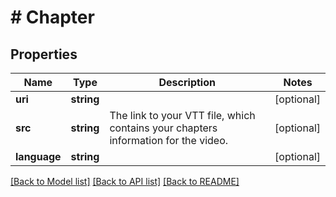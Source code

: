 # # Chapter

## Properties

Name | Type | Description | Notes
------------ | ------------- | ------------- | -------------
**uri** | **string** |  | [optional]
**src** | **string** | The link to your VTT file, which contains your chapters information for the video. | [optional]
**language** | **string** |  | [optional]

[[Back to Model list]](../../README.md#models) [[Back to API list]](../../README.md#endpoints) [[Back to README]](../../README.md)
